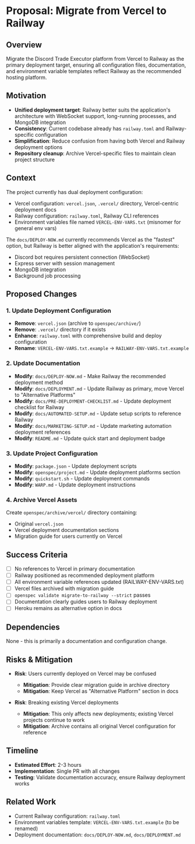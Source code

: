 # Proposal: Migrate from Vercel to Railway

## Overview
Migrate the Discord Trade Executor platform from Vercel to Railway as the primary deployment target, ensuring all configuration files, documentation, and environment variable templates reflect Railway as the recommended hosting platform.

## Motivation
- **Unified deployment target**: Railway better suits the application's architecture with WebSocket support, long-running processes, and MongoDB integration
- **Consistency**: Current codebase already has `railway.toml` and Railway-specific configuration
- **Simplification**: Reduce confusion from having both Vercel and Railway deployment options
- **Repository cleanup**: Archive Vercel-specific files to maintain clean project structure

## Context
The project currently has dual deployment configuration:
- Vercel configuration: `vercel.json`, `.vercel/` directory, Vercel-centric deployment docs
- Railway configuration: `railway.toml`, Railway CLI references
- Environment variables file named `VERCEL-ENV-VARS.txt` (misnomer for general env vars)

The `docs/DEPLOY-NOW.md` currently recommends Vercel as the "fastest" option, but Railway is better aligned with the application's requirements:
- Discord bot requires persistent connection (WebSocket)
- Express server with session management
- MongoDB integration
- Background job processing

## Proposed Changes

### 1. Update Deployment Configuration
- **Remove**: `vercel.json` (archive to `openspec/archive/`)
- **Remove**: `.vercel/` directory if it exists
- **Enhance**: `railway.toml` with comprehensive build and deploy configuration
- **Rename**: `VERCEL-ENV-VARS.txt.example` → `RAILWAY-ENV-VARS.txt.example`

### 2. Update Documentation
- **Modify**: `docs/DEPLOY-NOW.md` - Make Railway the recommended deployment method
- **Modify**: `docs/DEPLOYMENT.md` - Update Railway as primary, move Vercel to "Alternative Platforms"
- **Modify**: `docs/PRE-DEPLOYMENT-CHECKLIST.md` - Update deployment checklist for Railway
- **Modify**: `docs/AUTOMATED-SETUP.md` - Update setup scripts to reference Railway
- **Modify**: `docs/MARKETING-SETUP.md` - Update marketing automation deployment references
- **Modify**: `README.md` - Update quick start and deployment badge

### 3. Update Project Configuration
- **Modify**: `package.json` - Update deployment scripts
- **Modify**: `openspec/project.md` - Update deployment platforms section
- **Modify**: `quickstart.sh` - Update deployment commands
- **Modify**: `WARP.md` - Update deployment instructions

### 4. Archive Vercel Assets
Create `openspec/archive/vercel/` directory containing:
- Original `vercel.json`
- Vercel deployment documentation sections
- Migration guide for users currently on Vercel

## Success Criteria
- [ ] No references to Vercel in primary documentation
- [ ] Railway positioned as recommended deployment platform
- [ ] All environment variable references updated (RAILWAY-ENV-VARS.txt)
- [ ] Vercel files archived with migration guide
- [ ] `openspec validate migrate-to-railway --strict` passes
- [ ] Documentation clearly guides users to Railway deployment
- [ ] Heroku remains as alternative option in docs

## Dependencies
None - this is primarily a documentation and configuration change.

## Risks & Mitigation
- **Risk**: Users currently deployed on Vercel may be confused
  - **Mitigation**: Provide clear migration guide in archive directory
  - **Mitigation**: Keep Vercel as "Alternative Platform" section in docs

- **Risk**: Breaking existing Vercel deployments
  - **Mitigation**: This only affects new deployments; existing Vercel projects continue to work
  - **Mitigation**: Archive contains all original Vercel configuration for reference

## Timeline
- **Estimated Effort**: 2-3 hours
- **Implementation**: Single PR with all changes
- **Testing**: Validate documentation accuracy, ensure Railway deployment works

## Related Work
- Current Railway configuration: `railway.toml`
- Environment variables template: `VERCEL-ENV-VARS.txt.example` (to be renamed)
- Deployment documentation: `docs/DEPLOY-NOW.md`, `docs/DEPLOYMENT.md`
